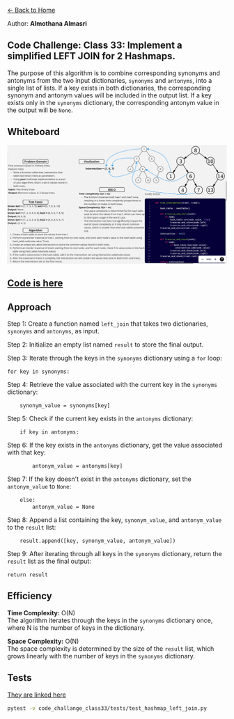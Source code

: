 [&leftarrow; Back to Home](../README.md)

Author: **Almothana Almasri**

## Code Challenge: Class 33: Implement a simplified LEFT JOIN for 2 Hashmaps.

The purpose of this algorithm is to combine corresponding synonyms and antonyms from the two input dictionaries, `synonyms` and `antonyms`, into a single list of lists. If a key exists in both dictionaries, the corresponding synonym and antonym values will be included in the output list. If a key exists only in the `synonyms` dictionary, the corresponding antonym value in the output will be `None`.

## Whiteboard

![whiteboard](../assets/CC_32.png)

## [Code is here](hashmap_left_join/hashmap_left_join.py)

## Approach

Step 1: Create a function named `left_join` that takes two dictionaries, `synonyms` and `antonyms`, as input.

Step 2: Initialize an empty list named `result` to store the final output.

Step 3: Iterate through the keys in the `synonyms` dictionary using a `for` loop:

```
for key in synonyms:
```

Step 4: Retrieve the value associated with the current key in the `synonyms` dictionary:

```
    synonym_value = synonyms[key]
```

Step 5: Check if the current key exists in the `antonyms` dictionary:

```
    if key in antonyms:
```

Step 6: If the key exists in the `antonyms` dictionary, get the value associated with that key:

```
        antonym_value = antonyms[key]
```

Step 7: If the key doesn't exist in the `antonyms` dictionary, set the `antonym_value` to `None`:

```
    else:
        antonym_value = None
```

Step 8: Append a list containing the key, `synonym_value`, and `antonym_value` to the `result` list:

```
    result.append([key, synonym_value, antonym_value])
```

Step 9: After iterating through all keys in the `synonyms` dictionary, return the `result` list as the final output:

```
return result
```

## Efficiency

**Time Complexity:** O(N)  
The algorithm iterates through the keys in the `synonyms` dictionary once, where N is the number of keys in the dictionary.

**Space Complexity:** O(N)  
The space complexity is determined by the size of the `result` list, which grows linearly with the number of keys in the `synonyms` dictionary.

## Tests

[They are linked here](tests/test_hashmap_left_join.py)

```bash
pytest -v code_challange_class33/tests/test_hashmap_left_join.py
```